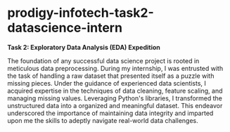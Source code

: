 # prodigy-infotech-task2-datascience-intern
<b>Task 2: Exploratory Data Analysis (EDA) Expedition </b>
<p>The foundation of any successful data science project is rooted in meticulous data preprocessing. During my internship, I was entrusted with the task of handling a raw dataset that presented itself as a puzzle with missing pieces. Under the guidance of experienced data scientists, I acquired expertise in the techniques of data cleaning, feature scaling, and managing missing values. Leveraging Python's libraries, I transformed the unstructured data into a organized and meaningful dataset. This endeavor underscored the importance of maintaining data integrity and imparted upon me the skills to adeptly navigate real-world data challenges.</p>
